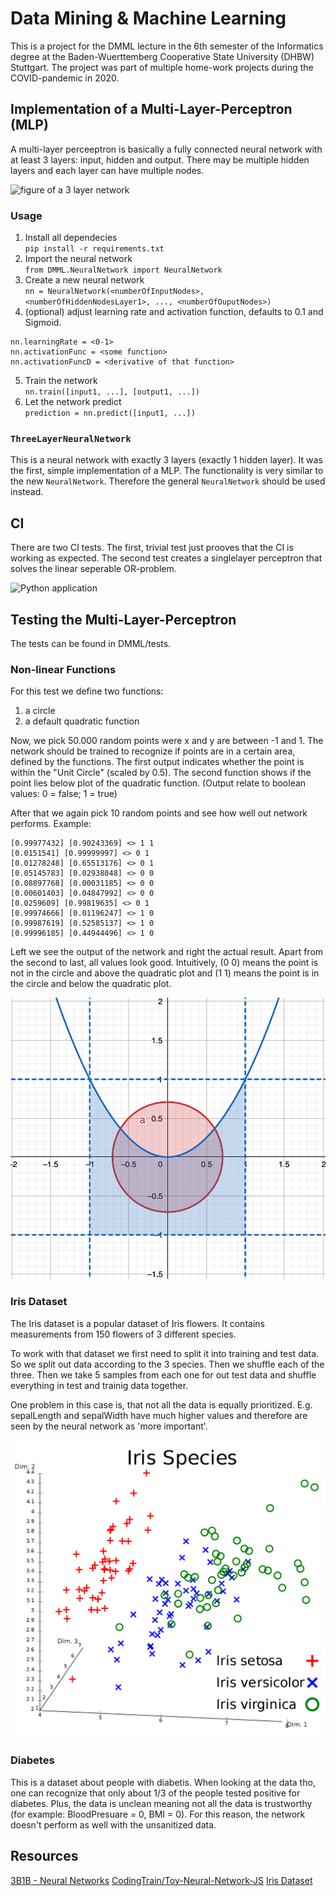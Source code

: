 # Data Mining & Machine Learning
This is a project for the DMML lecture in the 6th semester of the Informatics degree at the Baden-Wuerttemberg Cooperative State University (DHBW) Stuttgart. The project was part of multiple home-work projects during the COVID-pandemic in 2020. 

## Implementation of a Multi-Layer-Perceptron (MLP)
A multi-layer perceeptron is basically a fully connected neural network with at least 3 layers: input, hidden and output. There may be multiple hidden layers and each layer can have multiple nodes.

![figure of a 3 layer network](https://miro.medium.com/max/1400/1*-IPQlOd46dlsutIbUq1Zcw.png)

### Usage

1. Install all dependecies  
`pip install -r requirements.txt`
2. Import the neural network  
`from DMML.NeuralNetwork import NeuralNetwork`
3. Create a new neural network  
`nn = NeuralNetwork(<numberOfInputNodes>, <numberOfHiddenNodesLayer1>, ..., <numberOfOuputNodes>)`
4. (optional) adjust learning rate and activation function, defaults to 0.1 and Sigmoid.
```
nn.learningRate = <0-1>
nn.activationFunc = <some function>
nn.activationFuncD = <derivative of that function>
```
5. Train the network  
`nn.train([input1, ...], [output1, ...])`
6. Let the network predict  
`prediction = nn.predict([input1, ...])`

### `ThreeLayerNeuralNetwork`
This is a neural network with exactly 3 layers (exactly 1 hidden layer). It was the first, simple implementation of a MLP. The functionality is very similar to the new `NeuralNetwork`. Therefore the general `NeuralNetwork` should be used instead. 

## CI
There are two CI tests. The first, trivial test just prooves that the CI is working as expected. The second test creates a singlelayer perceptron that solves the linear seperable OR-problem. 

![Python application](https://github.com/thisIsTheFoxe/DMML/workflows/Python%20application/badge.svg)

## Testing the Multi-Layer-Perceptron
The tests can be found in DMML/tests.

### Non-linear Functions
For this test we define two functions: 
1. a circle
2. a default quadratic function

Now, we pick 50.000 random points were x and y are between -1 and 1. The network should be trained to recognize if points are in a certain area, defined by the functions. The first output indicates whether the point is within the "Unit Circle" (scaled by 0.5). The second function shows if the point lies below plot of the quadratic function. (Output relate to boolean values: 0 = false; 1 = true)

After that we again pick 10 random points and see how well out network performs. Example:
```
[0.99977432] [0.90243369] <> 1 1
[0.0151541] [0.99999997] <> 0 1
[0.01278248] [0.65513176] <> 0 1
[0.05145783] [0.02938048] <> 0 0
[0.08897768] [0.00031185] <> 0 0
[0.00601403] [0.04847992] <> 0 0
[0.0259609] [0.99819635] <> 0 1
[0.99974666] [0.01196247] <> 1 0
[0.99987619] [0.52585137] <> 1 0
[0.99996185] [0.44944496] <> 1 0
```
Left we see the output of the network and right the actual result. Apart from the second to last, all values look good. Intuitively, (0 0) means the point is not in the circle and above the quadratic plot and (1 1) means the point is in the circle and below the quadratic plot. 

![plot of both functions](/resources/function.png)

### Iris Dataset
The Iris dataset is a popular dataset of Iris flowers. It contains measurements from 150 flowers of 3 different species. 

To work with that dataset we first need to split it into training and test data. So we split out data according to the 3 species. Then we shuffle each of the three. Then we take 5 samples from each one for out test data and shuffle everything in test and trainig data together.

One problem in this case is, that not all the data is equally prioritized. E.g. sepalLength and sepalWidth have much higher values and therefore are seen by the neural network as 'more important'. 

![wikipedia plot of the iris set](/resources/iris.png)

### Diabetes
This is a dataset about people with diabetis. When looking at the data tho, one can recognize that only about 1/3 of the people tested positive for diabetes. Plus, the data is unclean meaning not all the data is trustworthy (for example: BloodPresuare = 0, BMI = 0). For this reason, the network doesn't perform as well with the unsanitized data. 


## Resources
[3B1B - Neural Networks](https://www.youtube.com/playlist?list=PLZHQObOWTQDNU6R1_67000Dx_ZCJB-3pi)
[CodingTrain/Toy-Neural-Network-JS](https://github.com/CodingTrain/Toy-Neural-Network-JS)
[Iris Dataset](https://forge.scilab.org/index.php/p/rdataset/source/tree/master/csv/datasets/iris.csv)
